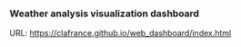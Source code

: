### Weather analysis visualization dashboard
URL: <https://clafrance.github.io/web_dashboard/index.html>
